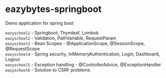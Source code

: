 # eazybytes-springboot
Demo application for spring boot

`eazyschool1` - Springboot, Thymleaf, Lombok\
`eazyschool2` - Validation, PathVariable, RequestParam\
`eazyschool3` - Bean Scopes - @ApplicationScope, @SessionScope, @RequestScope\
`eazyschool4` - Spring security, InMemoryAuthentication, Login, Dashboard, Logout\
`eazyschool5` - Exception handling - @ControllerAdvice, @ExceptionHandler\
`eazyschool6` - Solution to CSRF problems
